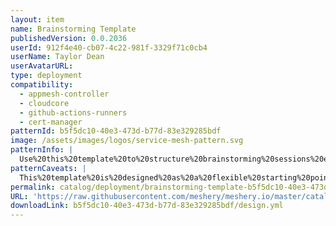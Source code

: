 ```yaml
---
layout: item
name: Brainstorming Template
publishedVersion: 0.0.2036
userId: 912f4e40-cb07-4c22-981f-3329f71c0cb4
userName: Taylor Dean
userAvatarURL:
type: deployment
compatibility:
  - appmesh-controller
  - cloudcore
  - github-actions-runners
  - cert-manager
patternId: b5f5dc10-40e3-473d-b77d-83e329285bdf
image: /assets/images/logos/service-mesh-pattern.svg
patternInfo: |
  Use%20this%20template%20to%20structure%20brainstorming%20sessions%20effectively%20for%20various%20project%20types%2C%20including%20product%20launches%20and%20team%20collaboration%20sessions.
patternCaveats: |
  This%20template%20is%20designed%20as%20a%20flexible%20starting%20point%20for%20brainstorming%20sessions.%20It%E2%80%99s%20adaptable%20for%20various%20goals%2C%20such%20as%20ideation%2C%20planning%2C%20and%20team%20discussions.%20For%20best%20results%2C%20use%20Kanvas%E2%80%99s%20collaborative%20tools%20like%20sticky%20notes%2C%20color%20coding%2C%20and%20comments%20to%20enrich%20discussions%20and%20enhance%20readability.%20Adjust%20sections%20as%20needed%20based%20on%20the%20scope%20of%20your%20brainstorming%20session.
permalink: catalog/deployment/brainstorming-template-b5f5dc10-40e3-473d-b77d-83e329285bdf.html
URL: 'https://raw.githubusercontent.com/meshery/meshery.io/master/catalog/b5f5dc10-40e3-473d-b77d-83e329285bdf/0.0.2036/design.yml'
downloadLink: b5f5dc10-40e3-473d-b77d-83e329285bdf/design.yml
---
```

